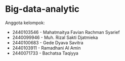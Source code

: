 # Big-data-analytic
Anggota kelompok:
- 2440103546 - Mahatmaitya Favian Rachman Syarief
- 2440099946 - Muh. Rizal Sakti Djatmieka
- 2440100683 - Gede Dyava Savitra
- 2440103911 - Ramadhani Al Amin
- 2440071733 - Bachatsa Taqiyya
